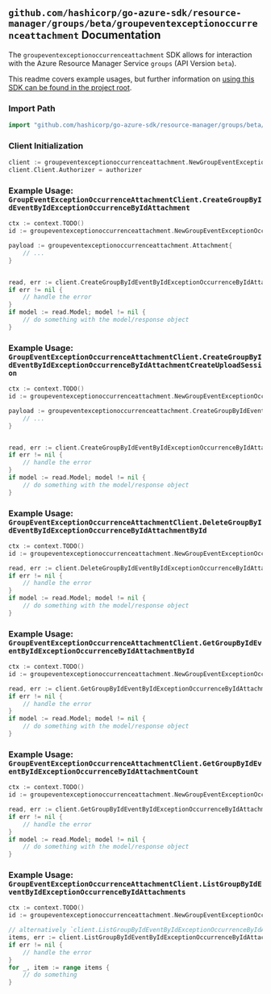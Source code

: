 
## `github.com/hashicorp/go-azure-sdk/resource-manager/groups/beta/groupeventexceptionoccurrenceattachment` Documentation

The `groupeventexceptionoccurrenceattachment` SDK allows for interaction with the Azure Resource Manager Service `groups` (API Version `beta`).

This readme covers example usages, but further information on [using this SDK can be found in the project root](https://github.com/hashicorp/go-azure-sdk/tree/main/docs).

### Import Path

```go
import "github.com/hashicorp/go-azure-sdk/resource-manager/groups/beta/groupeventexceptionoccurrenceattachment"
```


### Client Initialization

```go
client := groupeventexceptionoccurrenceattachment.NewGroupEventExceptionOccurrenceAttachmentClientWithBaseURI("https://management.azure.com")
client.Client.Authorizer = authorizer
```


### Example Usage: `GroupEventExceptionOccurrenceAttachmentClient.CreateGroupByIdEventByIdExceptionOccurrenceByIdAttachment`

```go
ctx := context.TODO()
id := groupeventexceptionoccurrenceattachment.NewGroupEventExceptionOccurrenceID("groupIdValue", "eventIdValue", "eventId1Value")

payload := groupeventexceptionoccurrenceattachment.Attachment{
	// ...
}


read, err := client.CreateGroupByIdEventByIdExceptionOccurrenceByIdAttachment(ctx, id, payload)
if err != nil {
	// handle the error
}
if model := read.Model; model != nil {
	// do something with the model/response object
}
```


### Example Usage: `GroupEventExceptionOccurrenceAttachmentClient.CreateGroupByIdEventByIdExceptionOccurrenceByIdAttachmentCreateUploadSession`

```go
ctx := context.TODO()
id := groupeventexceptionoccurrenceattachment.NewGroupEventExceptionOccurrenceID("groupIdValue", "eventIdValue", "eventId1Value")

payload := groupeventexceptionoccurrenceattachment.CreateGroupByIdEventByIdExceptionOccurrenceByIdAttachmentCreateUploadSessionRequest{
	// ...
}


read, err := client.CreateGroupByIdEventByIdExceptionOccurrenceByIdAttachmentCreateUploadSession(ctx, id, payload)
if err != nil {
	// handle the error
}
if model := read.Model; model != nil {
	// do something with the model/response object
}
```


### Example Usage: `GroupEventExceptionOccurrenceAttachmentClient.DeleteGroupByIdEventByIdExceptionOccurrenceByIdAttachmentById`

```go
ctx := context.TODO()
id := groupeventexceptionoccurrenceattachment.NewGroupEventExceptionOccurrenceAttachmentID("groupIdValue", "eventIdValue", "eventId1Value", "attachmentIdValue")

read, err := client.DeleteGroupByIdEventByIdExceptionOccurrenceByIdAttachmentById(ctx, id)
if err != nil {
	// handle the error
}
if model := read.Model; model != nil {
	// do something with the model/response object
}
```


### Example Usage: `GroupEventExceptionOccurrenceAttachmentClient.GetGroupByIdEventByIdExceptionOccurrenceByIdAttachmentById`

```go
ctx := context.TODO()
id := groupeventexceptionoccurrenceattachment.NewGroupEventExceptionOccurrenceAttachmentID("groupIdValue", "eventIdValue", "eventId1Value", "attachmentIdValue")

read, err := client.GetGroupByIdEventByIdExceptionOccurrenceByIdAttachmentById(ctx, id)
if err != nil {
	// handle the error
}
if model := read.Model; model != nil {
	// do something with the model/response object
}
```


### Example Usage: `GroupEventExceptionOccurrenceAttachmentClient.GetGroupByIdEventByIdExceptionOccurrenceByIdAttachmentCount`

```go
ctx := context.TODO()
id := groupeventexceptionoccurrenceattachment.NewGroupEventExceptionOccurrenceID("groupIdValue", "eventIdValue", "eventId1Value")

read, err := client.GetGroupByIdEventByIdExceptionOccurrenceByIdAttachmentCount(ctx, id)
if err != nil {
	// handle the error
}
if model := read.Model; model != nil {
	// do something with the model/response object
}
```


### Example Usage: `GroupEventExceptionOccurrenceAttachmentClient.ListGroupByIdEventByIdExceptionOccurrenceByIdAttachments`

```go
ctx := context.TODO()
id := groupeventexceptionoccurrenceattachment.NewGroupEventExceptionOccurrenceID("groupIdValue", "eventIdValue", "eventId1Value")

// alternatively `client.ListGroupByIdEventByIdExceptionOccurrenceByIdAttachments(ctx, id)` can be used to do batched pagination
items, err := client.ListGroupByIdEventByIdExceptionOccurrenceByIdAttachmentsComplete(ctx, id)
if err != nil {
	// handle the error
}
for _, item := range items {
	// do something
}
```
